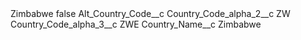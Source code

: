 <?xml version="1.0" encoding="UTF-8"?>
<CustomMetadata xmlns="http://soap.sforce.com/2006/04/metadata" xmlns:xsi="http://www.w3.org/2001/XMLSchema-instance" xmlns:xsd="http://www.w3.org/2001/XMLSchema">
    <label>Zimbabwe</label>
    <protected>false</protected>
    <values>
        <field>Alt_Country_Code__c</field>
        <value xsi:nil="true"/>
    </values>
    <values>
        <field>Country_Code_alpha_2__c</field>
        <value xsi:type="xsd:string">ZW</value>
    </values>
    <values>
        <field>Country_Code_alpha_3__c</field>
        <value xsi:type="xsd:string">ZWE</value>
    </values>
    <values>
        <field>Country_Name__c</field>
        <value xsi:type="xsd:string">Zimbabwe</value>
    </values>
</CustomMetadata>
